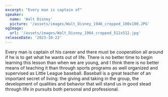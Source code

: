 ```yaml
---
excerpt: "Every man is captain of"
speaker:
  name: 'Walt Disney'
  picture: '/assets/images/Walt_Disney_1946_cropped_100x100.JPG'
ogImage:
  url: '/assets/images/Walt_Disney_1964_cropped_512x512.jpg'
releaseDate: '2023-10-22'
---
```


Every man is captain of his career and there must be cooperation all around if he is to get what he wants out of life. There is no better time to begin learning this lesson than when we are young, and I think there is no better means of teaching it than through sports programs as well organized and supervised as Little League baseball. Baseball is a great teacher of an important secret of living: the giving and taking in the group, the development of qualities and behavior that will stand us in good stead through life in pursuits both personal and professional.
